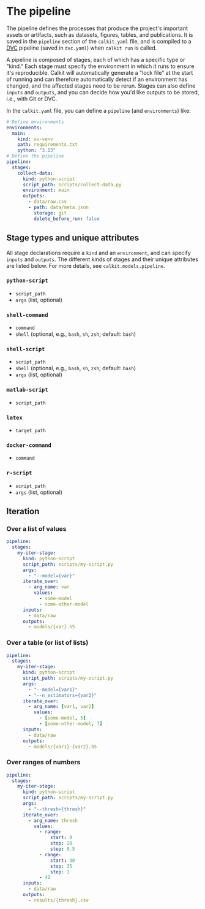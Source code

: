 # The pipeline

The pipeline
defines the processes that produce
the project's important assets or artifacts, such as datasets,
figures, tables, and publications.
It is saved in the `pipeline` section of the `calkit.yaml` file,
and is compiled to a [DVC](https://dvc.org) pipeline (saved in `dvc.yaml`)
when `calkit run` is called.

A pipeline is composed of stages,
each of which has a specific type or "kind."
Each stage must specify the environment in which it runs to ensure it's
reproducible.
Calkit will automatically generate a "lock file" at the start of running
and can therefore automatically detect if an environment has changed,
and the affected stages need to be rerun.
Stages can also define `inputs` and `outputs`,
and you can decide how you'd like outputs to be stored, i.e., with Git or DVC.

In the `calkit.yaml` file, you can define a `pipeline`
(and `environments`) like:

```yaml
# Define environments
environments:
  main:
    kind: uv-venv
    path: requirements.txt
    python: "3.13"
# Define the pipeline
pipeline:
  stages:
    collect-data:
      kind: python-script
      script_path: scripts/collect-data.py
      environment: main
      outputs:
        - data/raw.csv
        - path: data/meta.json
          storage: git
          delete_before_run: false
```

## Stage types and unique attributes

All stage declarations require a `kind` and an `environment`,
and can specify `inputs` and `outputs`.
The different kinds of stages and their unique attributes are listed below.
For more details, see `calkit.models.pipeline`.

### `python-script`

- `script_path`
- `args` (list, optional)

### `shell-command`

- `command`
- `shell` (optional, e.g., `bash`, `sh`, `zsh`; default: `bash`)

### `shell-script`

- `script_path`
- `shell` (optional, e.g., `bash`, `sh`, `zsh`; default: `bash`)
- `args` (list, optional)

### `matlab-script`

- `script_path`

### `latex`

- `target_path`

### `docker-command`

- `command`

### `r-script`

- `script_path`
- `args` (list, optional)

## Iteration

### Over a list of values

```yaml
pipeline:
  stages:
    my-iter-stage:
      kind: python-script
      script_path: scripts/my-script.py
      args:
        - "--model={var}"
      iterate_over:
        - arg_name: var
          values:
            - some-model
            - some-other-model
      inputs:
        - data/raw
      outputs:
        - models/{var}.h5
```

### Over a table (or list of lists)

```yaml
pipeline:
  stages:
    my-iter-stage:
      kind: python-script
      script_path: scripts/my-script.py
      args:
        - "--model={var1}"
        - "--n_estimators={var2}"
      iterate_over:
        - arg_name: [var1, var2]
          values:
            - [some-model, 5]
            - [some-other-model, 7]
      inputs:
        - data/raw
      outputs:
        - models/{var1}-{var2}.h5
```

### Over ranges of numbers

```yaml
pipeline:
  stages:
    my-iter-stage:
      kind: python-script
      script_path: scripts/my-script.py
      args:
        - "--thresh={thresh}"
      iterate_over:
        - arg_name: thresh
          values:
            - range:
                start: 0
                stop: 20
                step: 0.5
            - range:
                start: 30
                stop: 35
                step: 1
            - 41
      inputs:
        - data/raw
      outputs:
        - results/{thresh}.csv
```
